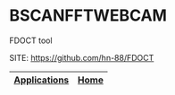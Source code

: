 # BSCANFFTWEBCAM
 
 FDOCT tool
 
 SITE: https://github.com/hn-88/FDOCT

 | [Applications](https://portable-linux-apps.github.io/apps.html) | [Home](https://portable-linux-apps.github.io)
 | --- | --- |
